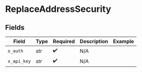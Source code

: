 # ReplaceAddressSecurity


## Fields

| Field              | Type               | Required           | Description        | Example            |
| ------------------ | ------------------ | ------------------ | ------------------ | ------------------ |
| `o_auth`           | *str*              | :heavy_check_mark: | N/A                |                    |
| `x_api_key`        | *str*              | :heavy_check_mark: | N/A                |                    |